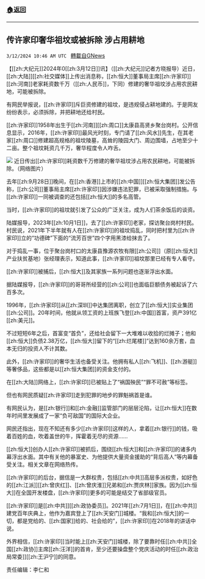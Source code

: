 ###  [:house:返回](README.md)
---


## 传许家印奢华祖坟或被拆除 涉占用耕地
`3/12/2024 10:46 AM UTC ` [轉載自GNews](https://gnews.org/articles/2387475)

【[[zh:大纪元]]2024年0[[zh:3月12日]]讯】（[[zh:大纪元]]记者方晓报导）近日，[[zh:大陆]][[zh:社交媒体]]上传出消息称，[[zh:恒大]]董事局主席[[zh:许家印]][[zh:河南]]老家耗资数千万（[[zh:人民币]]，下同）修建的奢华祖坟涉占用农民耕地，可能被拆除。

有网民举报说，[[zh:许家印]]斥巨资修建的祖坟，是违规侵占耕地建的。于是网友纷纷表示，必须拆除，并把耕地还给村民。

[[zh:许家印]]1958年出生于[[zh:河南]][[zh:周口]]太康县高贤乡聚台岗村。公开信息显示，2016年，[[zh:许家印]]最风光时刻，专门请了[[zh:风水]]先生，在其老家[[zh:周口]]修建超高规格的祖坟陵墓，高耸的陵园大门、周边围墙，占地至少十二亩。整个祖坟耗资几千万，奢华程度令人咋舌。

![](https://i.epochtimes.com/assets/uploads/2024/03/id14200645-x-600x400.jpg "") 近日传出[[zh:许家印]]耗资数千万修建的奢华祖坟涉占用农民耕地，可能被拆除。（网络图片）

去年[[zh:9月28日]]晚间，在[[zh:香港]]上市的[[zh:中国]][[zh:恒大集团]]发公告称，[[zh:公司]]董事局主席[[zh:许家印]]因涉嫌违法犯罪，已被采取强制措施。与[[zh:许家印]]一同被调查的还包括[[zh:恒大]]的多名高管。

当时，[[zh:许家印]]的祖坟就引发了公众的广泛关注，成为人们茶余饭后的谈资。

陆媒报导，2023年[[zh:10月1日]]，去了[[zh:许家印]]老家，探访聚台岗村村民。村民说，2021年下半年就有人在[[zh:许家印]]的祖坟捣乱，同时把村里为[[zh:许家印]]立的“功德碑”下面的“流芳百世”四个字用黑漆给抹去了。

对于捣乱一事，位于聚台岗村口的太康县豫源农牧有限[[zh:公司]]（原[[zh:恒大]]产业扶贫基地）张经理表示，知道此事，[[zh:许家印]]祖坟那里已经有专人看守。

[[zh:许家印]]被捕后，[[zh:恒大]]及其家族一系列问题也逐渐浮出水面。

据陆媒报导，[[zh:许家印]]的哥哥所经营的[[zh:公司]]也面临巨额债务被起诉了六百多次。

1996年，[[zh:许家印]]从[[zh:深圳]]中达集团离职，创立了[[zh:恒大]]实业集团[[zh:公司]]。20年时间，他就从领工资的上班族飞登[[zh:中国]]首富，资产391亿[[zh:美元]]。

不过短短6年之后，首富变“首负”，还给社会留下一大堆难以收拾的烂摊子；他和[[zh:恒大]]负债2.38万亿，[[zh:恒大]]留下的“[[zh:烂尾楼]]”达到160余万套，血本无归的投资人不计其数。

此外，[[zh:许家印]]的奢华生活也备受关注。他拥有私人[[zh:飞机]]、[[zh:游艇]]等奢侈品，这些都是以[[zh:恒大集团]]的资金支付的。

在[[zh:大陆]]网络上，[[zh:许家印]]已被贴上了“祸国殃民”“罪不可赦”等标签。

但也有网民质疑[[zh:许家印]]走到犯罪的地步的罪魁祸首是谁。

有网民认为，是[[zh:银行]]和[[zh:金融]]监管部门的层层沦陷，让[[zh:恒大]]在数年时间里发展成了一家“负可敌国”的国际大企业。

网民还指出，现在不知还有多少[[zh:许家印]]这样的人，拿着[[zh:银行]]的钱，吸着百姓的血，吹着盖世的牛，挥霍着无尽的资源……

[[zh:恒大]]创办人[[zh:许家印]]被抓后，围绕[[zh:恒大]]和[[zh:许家印]]的诸多内幕浮出水面。其中有关他的暴富史、为他提供大量资金援助的“背后高人”等内幕备受关注。相关文章在网络热传。

[[zh:许家印]]的后台，据信是一大群权贵，包括[[zh:中共]]高层多派权贵，如好色的[[zh:江派]][[zh:曾庆红]]、[[zh:曾庆淮]]兄弟和[[zh:贾庆林]]家族。因为[[zh:恒大]]在全国开发楼盘，[[zh:许家印]]更多的可能是结交了省部级官员。

[[zh:许家印]]是[[zh:中共]][[zh:政协委员]]。2021年[[zh:7月1日]]，在[[zh:中共]]建党百年庆典上，他作为嘉宾登上了[[zh:天安门]]城楼。“我和[[zh:恒大]]的一切，都是党给的、[[zh:国家]]给的、社会给的”，[[zh:许家印]]在2018年的讲话中说。

外界相信，[[zh:许家印]]当时能上[[zh:天安门]]城楼，除了要靠时任[[zh:中共]]全国[[zh:政协]]主席[[zh:汪洋]]的首肯，至少还要操盘整个党庆活动的时任[[zh:政治局常委]][[zh:王沪宁]]的同意。

责任编辑：李仁和
